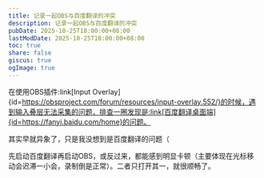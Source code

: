 ```yaml
---
title: 记录一起OBS与百度翻译的冲突
description: 记录一起OBS与百度翻译的冲突
pubDate: 2025-10-25T18:00:00+08:00
lastModDate: 2025-10-25T18:00:00+08:00
toc: true
share: false
giscus: true
ogImage: true
---
```


在使用OBS插件:link[Input Overlay]{id=https://obsproject.com/forum/resources/input-overlay.552/}的时候，遇到输入叠层无法采集的问题，排查一圈发现是:link[百度翻译桌面端]{id=https://fanyi.baidu.com/home}的问题。

其实早就异象了，只是我没想到是百度翻译的问题（

先启动百度翻译再启动OBS，或反过来，都能感到明显卡顿（主要体现在光标移动会迟滞一小会，录制倒是正常）。二者只打开其一，就很顺畅了。
